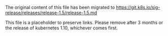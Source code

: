 The original content of this file has been migrated to https://git.k8s.io/sig-release/releases/release-1.5/release-1.5.md

This file is a placeholder to preserve links. Please remove after 3 months or the release of kubernetes 1.10, whichever comes first.
